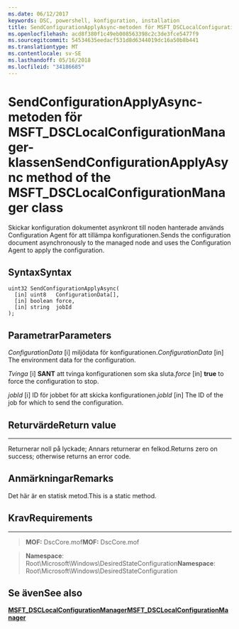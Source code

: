 ```yaml
---
ms.date: 06/12/2017
keywords: DSC, powershell, konfiguration, installation
title: SendConfigurationApplyAsync-metoden för MSFT_DSCLocalConfigurationManager-klassen
ms.openlocfilehash: acd8f380f1c49eb008563398c2c3de3fce5477f9
ms.sourcegitcommit: 54534635eedacf531d8d6344019dc16a50b8b441
ms.translationtype: MT
ms.contentlocale: sv-SE
ms.lasthandoff: 05/16/2018
ms.locfileid: "34186685"
---
```

# <a name="sendconfigurationapplyasync-method-of-the-msftdsclocalconfigurationmanager-class"></a><span data-ttu-id="2ef5e-103">SendConfigurationApplyAsync-metoden för MSFT_DSCLocalConfigurationManager-klassen</span><span class="sxs-lookup"><span data-stu-id="2ef5e-103">SendConfigurationApplyAsync method of the MSFT_DSCLocalConfigurationManager class</span></span>

<span data-ttu-id="2ef5e-104">Skickar konfiguration dokumentet asynkront till noden hanterade används Configuration Agent för att tillämpa konfigurationen.</span><span class="sxs-lookup"><span data-stu-id="2ef5e-104">Sends the configuration document asynchronously to the managed node and uses the Configuration Agent to apply the configuration.</span></span>

<a name="syntax"></a><span data-ttu-id="2ef5e-105">Syntax</span><span class="sxs-lookup"><span data-stu-id="2ef5e-105">Syntax</span></span>
------

```mof
uint32 SendConfigurationApplyAsync(
  [in] uint8   ConfigurationData[],
  [in] boolean force,
  [in] string  jobId
);
```

<a name="parameters"></a><span data-ttu-id="2ef5e-106">Parametrar</span><span class="sxs-lookup"><span data-stu-id="2ef5e-106">Parameters</span></span>
----------

<span data-ttu-id="2ef5e-107">*ConfigurationData* \[i\] miljödata för konfigurationen.</span><span class="sxs-lookup"><span data-stu-id="2ef5e-107">*ConfigurationData* \[in\] The environment data for the configuration.</span></span>

<span data-ttu-id="2ef5e-108">*Tvinga* \[i\] **SANT** att tvinga konfigurationen som ska sluta.</span><span class="sxs-lookup"><span data-stu-id="2ef5e-108">*force* \[in\] **true** to force the configuration to stop.</span></span>

<span data-ttu-id="2ef5e-109">*jobId* \[i\] ID för jobbet för att skicka konfigurationen.</span><span class="sxs-lookup"><span data-stu-id="2ef5e-109">*jobId* \[in\] The ID of the job for which to send the configuration.</span></span>

## <a name="return-value"></a><span data-ttu-id="2ef5e-110">Returvärde</span><span class="sxs-lookup"><span data-stu-id="2ef5e-110">Return value</span></span>
------------

<span data-ttu-id="2ef5e-111">Returnerar noll på lyckade; Annars returnerar en felkod.</span><span class="sxs-lookup"><span data-stu-id="2ef5e-111">Returns zero on success; otherwise returns an error code.</span></span>

## <a name="remarks"></a><span data-ttu-id="2ef5e-112">Anmärkningar</span><span class="sxs-lookup"><span data-stu-id="2ef5e-112">Remarks</span></span>

<span data-ttu-id="2ef5e-113">Det här är en statisk metod.</span><span class="sxs-lookup"><span data-stu-id="2ef5e-113">This is a static method.</span></span>

## <a name="requirements"></a><span data-ttu-id="2ef5e-114">Krav</span><span class="sxs-lookup"><span data-stu-id="2ef5e-114">Requirements</span></span>
------------
><span data-ttu-id="2ef5e-115">**MOF:** DscCore.mof</span><span class="sxs-lookup"><span data-stu-id="2ef5e-115">**MOF:** DscCore.mof</span></span>

><span data-ttu-id="2ef5e-116">**Namespace**: Root\Microsoft\Windows\DesiredStateConfiguration</span><span class="sxs-lookup"><span data-stu-id="2ef5e-116">**Namespace**: Root\Microsoft\Windows\DesiredStateConfiguration</span></span>


## <a name="see-also"></a><span data-ttu-id="2ef5e-117">Se även</span><span class="sxs-lookup"><span data-stu-id="2ef5e-117">See also</span></span>


[<span data-ttu-id="2ef5e-118">**MSFT_DSCLocalConfigurationManager**</span><span class="sxs-lookup"><span data-stu-id="2ef5e-118">**MSFT_DSCLocalConfigurationManager**</span></span>](msft-dsclocalconfigurationmanager.md)